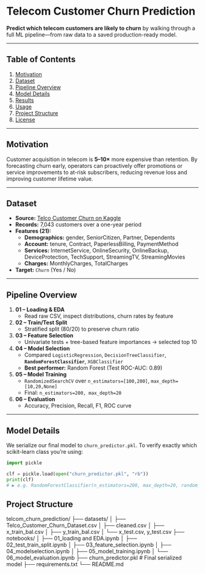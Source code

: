 # Telecom Customer Churn Prediction

**Predict which telecom customers are likely to churn** by walking through a full ML pipeline—from raw data to a saved production-ready model.

---

## Table of Contents

1. [Motivation](#motivation)  
2. [Dataset](#dataset)  
3. [Pipeline Overview](#pipeline-overview)  
4. [Model Details](#model-details)  
5. [Results](#results)  
6. [Usage](#usage)  
7. [Project Structure](#project-structure)  
8. [License](#license)  

---

## Motivation

Customer acquisition in telecom is **5–10×** more expensive than retention. By forecasting churn early, operators can proactively offer promotions or service improvements to at-risk subscribers, reducing revenue loss and improving customer lifetime value.  

---

## Dataset

- **Source:** [Telco Customer Churn on Kaggle][kaggle]  
- **Records:** 7,043 customers over a one-year period  
- **Features (21):**  
  - **Demographics:** gender, SeniorCitizen, Partner, Dependents  
  - **Account:** tenure, Contract, PaperlessBilling, PaymentMethod  
  - **Services:** InternetService, OnlineSecurity, OnlineBackup, DeviceProtection, TechSupport, StreamingTV, StreamingMovies  
  - **Charges:** MonthlyCharges, TotalCharges  
- **Target:** `Churn` (Yes / No)  

[kaggle]: https://www.kaggle.com/blastchar/telco-customer-churn

---

## Pipeline Overview

1. **01 – Loading & EDA**  
   - Read raw CSV, inspect distributions, churn rates by feature  
2. **02 – Train/Test Split**  
   - Stratified split (80/20) to preserve churn ratio  
3. **03 – Feature Selection**  
   - Univariate tests + tree-based feature importances → selected top 10  
4. **04 – Model Selection**  
   - Compared `LogisticRegression`, `DecisionTreeClassifier`, **`RandomForestClassifier`**, `XGBClassifier`  
   - **Best performer:** Random Forest (Test ROC-AUC: 0.89)  
5. **05 – Model Training**  
   - `RandomizedSearchCV` over `n_estimators=[100,200]`, `max_depth=[10,20,None]`  
   - Final: `n_estimators=200, max_depth=20`  
6. **06 – Evaluation**  
   - Accuracy, Precision, Recall, F1, ROC curve  

---

## Model Details

We serialize our final model to `churn_predictor.pkl`.  To verify exactly which scikit-learn class you’re using:

```python
import pickle

clf = pickle.load(open("churn_predictor.pkl", "rb"))
print(clf)
# ▶️ e.g. RandomForestClassifier(n_estimators=200, max_depth=20, random_state=42)
```
## Project Structure  
telcom_churn_prediction/
├── datasets/
│   ├── Telco_Customer_Churn_Dataset.csv
│   ├── cleaned.csv
│   ├── x_train_bal.csv
│   ├── y_train_bal.csv
│   └── x_test.csv, y_test.csv
├── notebooks/
│   ├── 01_loading and EDA.ipynb
│   ├── 02_test_train_split.ipynb
│   ├── 03_feature_selection.ipynb
│   ├── 04_modelselection.ipynb
│   ├── 05_model_training.ipynb
│   └── 06_model_evaluation.ipynb
├── churn_predictor.pkl    # Final serialized model
├── requirements.txt
└── README.md

